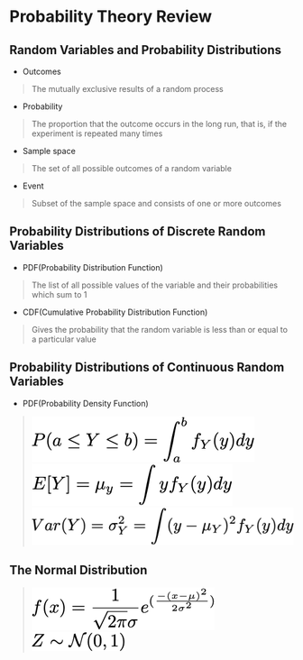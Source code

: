 # Probability Theory Review
## Random Variables and Probability Distributions
- Outcomes
> The mutually exclusive results of a random process
- Probability 
> The proportion that the outcome occurs in the long run, that is, if the experiment is repeated many times
- Sample space
> The set of all possible outcomes of a random variable
- Event 
> Subset of the sample space and consists of one or more outcomes
## Probability Distributions of Discrete Random Variables
- PDF(Probability Distribution Function)
> The list of all possible values of the variable and their probabilities which sum to 1
- CDF(Cumulative Probability Distribution Function)
> Gives the probability that the random variable is less than or equal to a particular value
## Probability Distributions of Continuous Random Variables
- PDF(Probability Density Function)
> ![Probability function for Continuous Random Variable](images/crv_pdf.png)
> ![Expected Value](images/crv_exp.png)
> ![Variance](images/crv_var.png)
## The Normal Distribution
> ![PDF for Normal Distribution](images/crv_dnorm.png)
> ![Standard Normal Distribution](images/crv_znorm.png)

 
